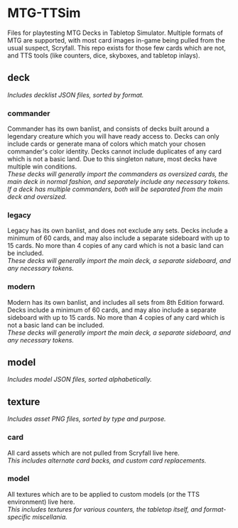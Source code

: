 # MTG-TTSim
Files for playtesting MTG Decks in Tabletop Simulator. Multiple formats of MTG are supported, with most card images in-game being pulled from the usual suspect, Scryfall. This repo exists for those few cards which are not, and TTS tools (like counters, dice, skyboxes, and tabletop inlays).
## deck
_Includes decklist JSON files, sorted by format._
### commander
Commander has its own banlist, and consists of decks built around a legendary creature which you will have ready access to. Decks can only include cards or generate mana of colors which match your chosen commander's color identity. Decks cannot include duplicates of any card which is not a basic land. Due to this singleton nature, most decks have multiple win conditions.<br>
_These decks will generally import the commanders as oversized cards, the main deck in normal fashion, and separately include any necessary tokens. If a deck has multiple commanders, both will be separated from the main deck and oversized._
### legacy
Legacy has its own banlist, and does not exclude any sets. Decks include a minimum of 60 cards, and may also include a separate sideboard with up to 15 cards. No more than 4 copies of any card which is not a basic land can be included.<br>
_These decks will generally import the main deck, a separate sideboard, and any necessary tokens._
### modern
Modern has its own banlist, and includes all sets from 8th Edition forward. Decks include a minimum of 60 cards, and may also include a separate sideboard with up to 15 cards. No more than 4 copies of any card which is not a basic land can be included.<br>
_These decks will generally import the main deck, a separate sideboard, and any necessary tokens._
## model
_Includes model JSON files, sorted alphabetically._
## texture
_Includes asset PNG files, sorted by type and purpose._
### card
All card assets which are not pulled from Scryfall live here.<br>
_This includes alternate card backs, and custom card replacements._
### model
All textures which are to be applied to custom models (or the TTS environment) live here.<br>
_This includes textures for various counters, the tabletop itself, and format-specific miscellania._
